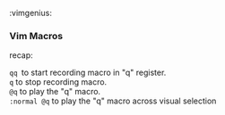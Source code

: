 :vimgenius:

### Vim Macros

recap:

`qq `to start recording macro in "q" register.   
`q` to stop recording macro.  
`@q` to play the "q" macro.   
`:normal @q` to play the "q" macro across visual selection

